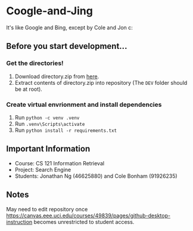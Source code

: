 # Coogle-and-Jing
It's like Google and Bing, except by Cole and Jon c:

## Before you start development...

### Get the directories!

1. Download directory.zip from [here](https://www.ics.uci.edu/~algol/teaching/informatics141cs121w2020/a3files/developer.zip).
2. Extract contents of directory.zip into repository (The `DEV` folder should be at root).

### Create virtual envrionment and install dependencies

1. Run `python -c venv .venv`
2. Run `.venv\Scripts\activate`
3. Run `python install -r requirements.txt`

## Important Information

- Course: CS 121 Information Retrieval
- Project: Search Engine
- Students: Jonathan Ng (46625880) and Cole Bonham (91926235)

## Notes

May need to edit repository once https://canvas.eee.uci.edu/courses/49839/pages/github-desktop-instruction becomes unrestricted to student access.
